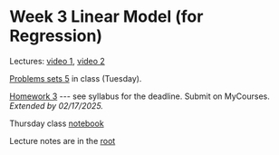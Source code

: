 # Week 3 Linear Model (for Regression) 

Lectures: [video 1](https://youtu.be/5bAX1fKsbJs), [video 2](https://youtu.be/DTeiHdRDyLA)

[Problems sets 5](./Problems_05.pdf) in class (Tuesday).


[Homework 3](./HW3.ipynb) --- see syllabus for the deadline. Submit on MyCourses. *Extended by 02/17/2025.*

Thursday class [notebook](./ML5.ipynb)

Lecture notes are in the [root](https://github.com/anton-selitskiy/RIT_ML)
